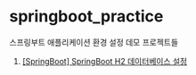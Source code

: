 # springboot_practice
스프링부트 애플리케이션 환경 설정 데모 프로젝트들

1. [\[SpringBoot\] SpringBoot H2 데이터베이스 설정](https://yonghwankim-dev.tistory.com/560)
